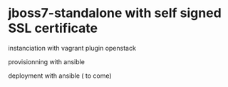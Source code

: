 jboss7-standalone with self signed SSL certificate
========================

 
instanciation with vagrant plugin openstack

provisionning with ansible

deployment with ansible ( to come) 
